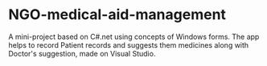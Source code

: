 # NGO-medical-aid-management
A mini-project based on C#.net using concepts of Windows forms. The app helps to record Patient records and suggests them medicines along with Doctor's suggestion, made on Visual Studio.

